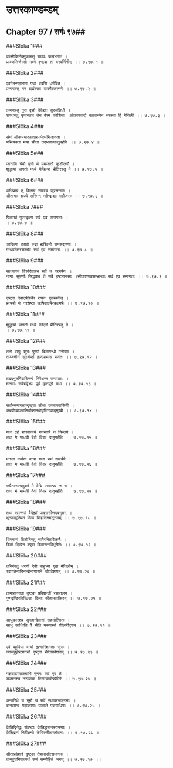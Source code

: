 उत्तरकाण्डम्डम्
===============================


## Chapter 97  / सर्गः ९७##


###Slōka 1###


    वाल्मीकिनैवमुक्तस्तु राघवः प्रत्यभाषत ।
    प्राञ्जलिर्जगतो मध्ये दृष्ट्वा तां वरवर्णिनीम् ।। ७.९७.१ ॥


###Slōka 2###


    एवमेतन्महाभाग यथा वदसि धर्मवित् ।
    प्रत्ययस्तु मम ब्रह्मंस्तव वाक्यैरकल्मषैः ।। ७.९७.२ ॥


###Slōka 3###


    प्रत्ययस्तु पुरा वृत्तो वैदेह्याः सुरसन्निधौ ।
    शपथस्तु कृतस्तत्र तेन वेश्म प्रवेशिता ।लोकापवादो बलवान्येन त्यक्ता हि मैथिली ।। ७.९७.३ ॥


###Slōka 4###


    सेयं लोकभयाद्ब्रह्मन्नपापेत्यभिजानता ।
    परित्यक्ता मया सीता तद्भावन्क्षन्तुमर्हति ।। ७.९७.४ ॥


###Slōka 5###


    जानामि चेमौ पुत्रौ मे यमजातौ कुशीलवौ ।
    शुद्धायां जगतो मध्ये मैथिल्यां प्रीतिरस्तु मे ।। ७.९७.५ ॥


###Slōka 6###


    अभिप्रायं तु विज्ञाय रामस्य सुरसत्तमाः ।
    सीतायाः शपथे तस्मिन् महेन्द्राद्या महौजसः ।। ७.९७.६ ॥


###Slōka 7###


    पितामहं पुरस्कृत्य सर्व एव समागताः ।
    । ७.९७.७ ॥


###Slōka 8###


    आदित्या वसवो रुद्रा ह्यश्विनौ समरुद्गणाः ।
    गन्धर्वाप्सरसश्चैव सर्व एव समागताः ।। ७.९७.८ ॥


###Slōka 9###


    साध्याश्च विश्वेदेवाश्च सर्वे च परमर्षयः ।
    नागाः सुपर्णाः सिद्धाश्च ते सर्वे हृष्टमानसाः ।सीताशपथसम्भ्रान्ताः सर्व एव समागताः ।। ७.९७.९ ॥


###Slōka 10###


    दृष्ट्वा देवानृषींश्चैव राघवः पुनरब्रवीत् ।
    प्रत्ययो मे नरश्रेष्ठा ऋषिवाक्यैरकल्मषैः ।। ७.९७.१० ॥


###Slōka 11###


    शुद्धायां जगतो मध्ये वैदेह्यां प्रीतिरस्तु मे ।
    । ७.९७.११ ॥


###Slōka 12###


    ततो वायुः शुभः पुण्यो दिव्यगन्धो मनोरमः ।
    तज्जनौघं सुरश्रेष्ठो ह्लादयामास सर्वतः ।। ७.९७.१२ ॥


###Slōka 13###


    तदद्भुतमिवाचिन्त्यं निरैक्षन्त समागताः ।
    मानवाः सर्वराष्ट्रेभ्यः पूर्वं कृतयुगे यथा ।। ७.९७.१३ ॥


###Slōka 14###


    सर्वान्समागतान्दृष्ट्वा सीता काषायवासिनी ।
    अब्रवीत्प्राञ्जलिर्वाक्यमधोदृष्टिरवाङ्मुखी ।। ७.९७.१४ ॥


###Slōka 15###


    यथा ऽहं राघवादन्यं मनसापि न चिन्तये ।
    तथा मे माधवी देवी विवरं दातुमर्हति ।। ७.९७.१५ ॥


###Slōka 16###


    मनसा कर्मणा वाचा यथा रामं समर्चये ।
    तथा मे माधवी देवी विवरं दातुमर्हति ।। ७.९७.१६ ॥


###Slōka 17###


    यथैतत्सत्यमुक्तं मे वेद्मि रामात्परं न च ।
    तथा मे माधवी देवी विवरं दातुमर्हति ।। ७.९७.१७ ॥


###Slōka 18###


    तथा शपन्त्यां वैदेह्यां प्रादुरासीत्तदद्भुतम् ।
    भूतलादुत्थितं दिव्यं सिंहासनमनुत्तमम् ।। ७.९७.१८ ॥


###Slōka 19###


    ध्रियमाणं शिरोभिस्तु नागैरमितविक्रमैः ।
    दिव्यं दिव्येन वपुषा दिव्यरत्नविभूषितैः ।। ७.९७.१९ ॥


###Slōka 20###


    तस्मिंस्तु धरणी देवी बाहुभ्यां गृह्य मैथिलीम् ।
    स्वागतेनाभिनन्द्यैनामासने चोपवेशयत् ।। ७.९७.२० ॥


###Slōka 21###


    तामासनगतां दृष्ट्वा प्रविशन्तीं रसातलम् ।
    पुष्पवृष्टिरविच्छिन्ना दिव्या सीतामवाकिरत् ।। ७.९७.२१ ॥


###Slōka 22###


    साधुकारश्च सुमहान्देवानां सहसोत्थितः ।
    साधु साध्विति वै सीते यस्यास्ते शीलमीदृशम् ।। ७.९७.२२ ॥


###Slōka 23###


    एवं बहुविधा वाचो ह्यन्तरिक्षगताः सुराः ।
    व्याजह्रुर्हृष्टमनसो दृष्ट्वा सीताप्रवेशनम् ।। ७.९७.२३ ॥


###Slōka 24###


    यज्ञवाटगताश्चापि मुनयः सर्व एव ते ।
    राजानश्च नरव्याघ्रा विस्मयान्नोपरेमिरे ।। ७.९७.२४ ॥


###Slōka 25###


    अन्तरिक्षे च भूमौ च सर्वे स्थावरजङ्गमाः ।
    दानवाश्च महाकायाः पाताले पन्नगाधिपाः ।। ७.९७.२५ ॥


###Slōka 26###


    केचिद्विनेदुः संहृष्टाः केचिद्ध्यानपरायणाः ।
    केचिद्रामं निरीक्षन्ते केचित्सीतामचेतनाः ।। ७.९७.२६ ॥


###Slōka 27###


    सीताप्रवेशनं दृष्ट्वा तेषामासीत्समागमः ।
    तन्मुहूर्तमिवात्यर्थं समं सम्मोहितं जगत् ।। ७.९७.२७ ।।


